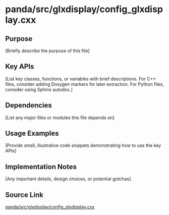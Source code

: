# panda/src/glxdisplay/config_glxdisplay.cxx

## Purpose
[Briefly describe the purpose of this file]

## Key APIs
[List key classes, functions, or variables with brief descriptions.
For C++ files, consider adding Doxygen markers for later extraction.
For Python files, consider using Sphinx autodoc.]

## Dependencies
[List any major files or modules this file depends on]

## Usage Examples
[Provide small, illustrative code snippets demonstrating how to use the key APIs]

## Implementation Notes
[Any important details, design choices, or potential gotchas]

## Source Link
[panda/src/glxdisplay/config_glxdisplay.cxx](link_to_source_repository/panda/src/glxdisplay/config_glxdisplay.cxx)
